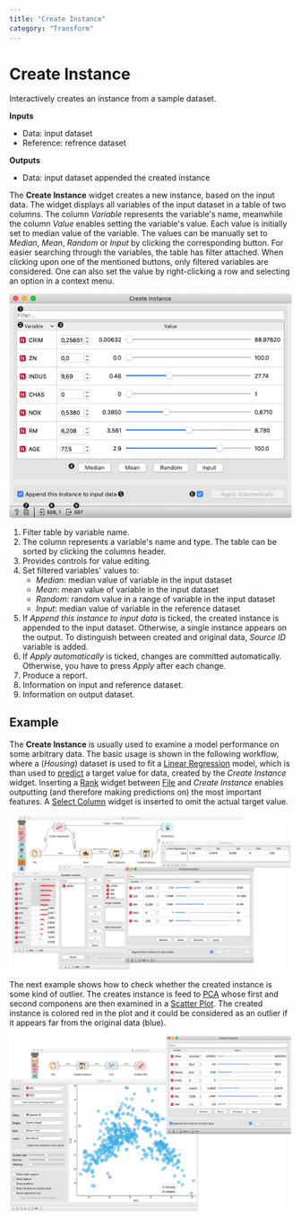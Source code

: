 ```yaml
---
title: "Create Instance"
category: "Transform"
---
```

Create Instance
===============

Interactively creates an instance from a sample dataset.

**Inputs**

- Data: input dataset
- Reference: refrence dataset

**Outputs**

- Data: input dataset appended the created instance

The **Create Instance** widget creates a new instance, based on the input data. The widget displays all variables of the input dataset in a table of two columns. The column *Variable* represents the variable's name, meanwhile the column *Value* enables setting the variable's value. Each value is initially set to median value of the variable. The values can be manually set to *Median*, *Mean*, *Random* or *Input* by clicking the corresponding button. For easier searching through the variables, the table has filter attached. When clicking upon one of the mentioned buttons, only filtered variables are considered. One can also set the value by right-clicking a row and selecting an option in a context menu.

![](/widget-catalog/transform/images/CreateInstance-stamped.png)

1. Filter table by variable name.
2. The column represents a variable's name and type. The table can be sorted by clicking the columns header. 
3. Provides controls for value editing.
4. Set filtered variables' values to:
   - *Median*: median value of variable in the input dataset
   - *Mean*: mean value of variable in the input dataset
   - *Random*: random value in a range of variable in the input dataset
   - *Input*: median value of variable in the reference dataset
5. If *Append this instance to input data* is ticked, the created instance is appended to the input dataset. Otherwise, a single instance appears on the output. To distinguish between created and original data, *Source ID* variable is added.
5. If *Apply automatically* is ticked, changes are committed automatically. Otherwise, you have to press *Apply* after each change.
6. Produce a report.
7. Information on input and reference dataset.
8. Information on output dataset.

Example
-------

The **Create Instance** is usually used to examine a model performance on some arbitrary data. The basic usage is shown in the following workflow, where a (*Housing*) dataset is used to fit a [Linear Regression](../model/linearregression.md) model, which is than used to [predict](../evaluate/predictions.md) a target value for data, created by the *Create Instance* widget. Inserting a [Rank](../data/rank.md) widget between [File](/widget-catalog/transform/../data/file) and *Create Instance* enables outputting (and therefore making predictions on) the most important features. 
A [Select Column](/widget-catalog/transform/../data/selectcolumns) widget is inserted to omit the actual target value.

![](/widget-catalog/transform/images/CreateInstance-example.png)

The next example shows how to check whether the created instance is some kind of outlier. The creates instance is feed to [PCA](../unsupervised/PCA.md) whose first and second componens are then examined in a [Scatter Plot](/widget-catalog/transform/../visualize/scatterplot). The created instance is colored red in the plot and it could be considered as an outlier if it appears far from the original data (blue).

![](/widget-catalog/transform/images/CreateInstance-example2.png)

